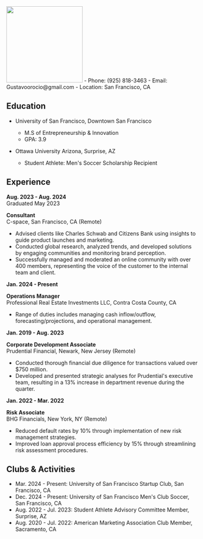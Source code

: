 <img src="Gustavo.Orocio_919.jpg" width="200">
- Phone: (925) 818-3463
- Email: Gustavoorocio@gmail.com
- Location: San Francisco, CA

## Education

- University of San Francisco, Downtown San Francisco
  - M.S of Entrepreneurship & Innovation
  - GPA: 3.9

- Ottawa University Arizona, Surprise, AZ
  - Student Athlete: Men's Soccer Scholarship Recipient

## Experience
  
**Aug. 2023 - Aug. 2024**  
Graduated May 2023

**Consultant**  
C-space, San Francisco, CA (Remote)
- Advised clients like Charles Schwab and Citizens Bank using insights to guide product launches and marketing.
- Conducted global research, analyzed trends, and developed solutions by engaging communities and monitoring brand perception.
- Successfully managed and moderated an online community with over 400 members, representing the voice of the customer to the internal team and client.

**Jan. 2024 - Present**

**Operations Manager**  
Professional Real Estate Investments LLC, Contra Costa County, CA
- Range of duties includes managing cash inflow/outflow, forecasting/projections, and operational management.

**Jan. 2019 - Aug. 2023**

**Corporate Development Associate**  
Prudential Financial, Newark, New Jersey (Remote)
- Conducted thorough financial due diligence for transactions valued over $750 million.
- Developed and presented strategic analyses for Prudential's executive team, resulting in a 13% increase in department revenue during the quarter.

**Jan. 2022 - Mar. 2022**

**Risk Associate**  
BHG Financials, New York, NY (Remote)
- Reduced default rates by 10% through implementation of new risk management strategies.
- Improved loan approval process efficiency by 15% through streamlining risk assessment procedures.

## Clubs & Activities

- Mar. 2024 - Present: University of San Francisco Startup Club, San Francisco, CA
- Dec. 2024 - Present: University of San Francisco Men's Club Soccer, San Francisco, CA
- Aug. 2022 - Jul. 2023: Student Athlete Advisory Committee Member, Surprise, AZ
- Aug. 2020 - Jul. 2022: American Marketing Association Club Member, Sacramento, CA
